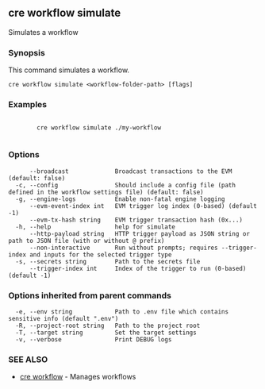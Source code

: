 ## cre workflow simulate

Simulates a workflow

### Synopsis

This command simulates a workflow.

```
cre workflow simulate <workflow-folder-path> [flags]
```

### Examples

```

		cre workflow simulate ./my-workflow
		
```

### Options

```
      --broadcast             Broadcast transactions to the EVM (default: false)
  -c, --config                Should include a config file (path defined in the workflow settings file) (default: false)
  -g, --engine-logs           Enable non-fatal engine logging
      --evm-event-index int   EVM trigger log index (0-based) (default -1)
      --evm-tx-hash string    EVM trigger transaction hash (0x...)
  -h, --help                  help for simulate
      --http-payload string   HTTP trigger payload as JSON string or path to JSON file (with or without @ prefix)
      --non-interactive       Run without prompts; requires --trigger-index and inputs for the selected trigger type
  -s, --secrets string        Path to the secrets file
      --trigger-index int     Index of the trigger to run (0-based) (default -1)
```

### Options inherited from parent commands

```
  -e, --env string            Path to .env file which contains sensitive info (default ".env")
  -R, --project-root string   Path to the project root
  -T, --target string         Set the target settings
  -v, --verbose               Print DEBUG logs
```

### SEE ALSO

* [cre workflow](cre_workflow.md)	 - Manages workflows

